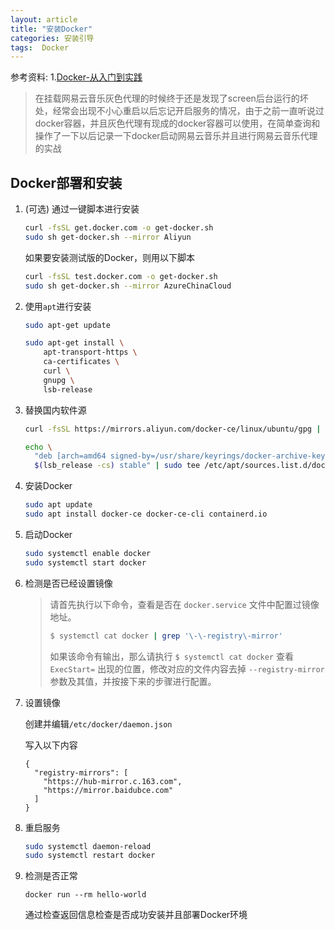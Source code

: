 ```yaml
---
layout: article
title: "安装Docker"
categories: 安装引导
tags:  Docker
---
```


参考资料:
1.[Docker-从入门到实践](https://yeasy.gitbook.io/docker_practice/install/ubuntu)

> 在挂载网易云音乐灰色代理的时候终于还是发现了screen后台运行的坏处，经常会出现不小心重启以后忘记开启服务的情况，由于之前一直听说过docker容器，并且灰色代理有现成的docker容器可以使用，在简单查询和操作了一下以后记录一下docker启动网易云音乐并且进行网易云音乐代理的实战

## Docker部署和安装

1. (可选) 通过一键脚本进行安装

   ```bash
   curl -fsSL get.docker.com -o get-docker.sh
   sudo sh get-docker.sh --mirror Aliyun
   ```

   如果要安装测试版的Docker，则用以下脚本

   ```bash
   curl -fsSL test.docker.com -o get-docker.sh
   sudo sh get-docker.sh --mirror AzureChinaCloud
   ```

2. 使用`apt`进行安装

   ```bash
   sudo apt-get update
   
   sudo apt-get install \
       apt-transport-https \
       ca-certificates \
       curl \
       gnupg \
       lsb-release
   ```

3. 替换国内软件源

   ```bash
   curl -fsSL https://mirrors.aliyun.com/docker-ce/linux/ubuntu/gpg | sudo gpg --dearmor -o /usr/share/keyrings/docker-archive-keyring.gpg
   
   echo \
     "deb [arch=amd64 signed-by=/usr/share/keyrings/docker-archive-keyring.gpg] https://mirrors.aliyun.com/docker-ce/linux/ubuntu \
     $(lsb_release -cs) stable" | sudo tee /etc/apt/sources.list.d/docker.list > /dev/null
   ```

4. 安装Docker

   ```bash
   sudo apt update
   sudo apt install docker-ce docker-ce-cli containerd.io
   ```

5. 启动Docker

   ```bash
   sudo systemctl enable docker
   sudo systemctl start docker
   ```

6. 检测是否已经设置镜像

   > 请首先执行以下命令，查看是否在 `docker.service` 文件中配置过镜像地址。
   >
   > ```bash
   > $ systemctl cat docker | grep '\-\-registry\-mirror'
   > ```
   >
   > 如果该命令有输出，那么请执行 `$ systemctl cat docker` 查看 `ExecStart=` 出现的位置，修改对应的文件内容去掉 `--registry-mirror` 参数及其值，并按接下来的步骤进行配置。

7. 设置镜像

   创建并编辑`/etc/docker/daemon.json`

   写入以下内容

   ```shell
   {
     "registry-mirrors": [
       "https://hub-mirror.c.163.com",
       "https://mirror.baidubce.com"
     ]
   }
   ```

8. 重启服务

   ```bash
   sudo systemctl daemon-reload
   sudo systemctl restart docker
   ```

9. 检测是否正常

   `docker run --rm hello-world`

   通过检查返回信息检查是否成功安装并且部署Docker环境
